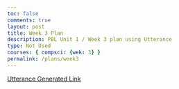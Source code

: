 ```yaml
---
toc: false
comments: true
layout: post
title: Week 3 Plan
description: PBL Unit 1 / Week 3 plan using Utterance
type: Not Used
courses: { compsci: {wek: 3} }
permalink: /plans/week3
---
```


[Utterance Generated Link](https://github.com/nighthawkcoders/student/issues/16)